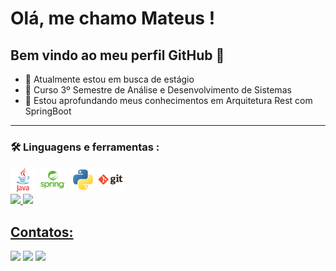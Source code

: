 # Olá, me chamo Mateus ! 
## Bem vindo ao meu perfil GitHub 👋
- 🔭 Atualmente estou em busca de estágio
- 🌱 Curso 3º Semestre de Análise e Desenvolvimento de Sistemas
- 👯 Estou aprofundando meus conhecimentos em Arquitetura Rest com SpringBoot

- ---

### :hammer_and_wrench: Linguagens e ferramentas :
<div>
  <img src="https://github.com/devicons/devicon/blob/master/icons/java/java-original-wordmark.svg" title="Java" alt="Java" width="40" height="40"/>&nbsp;
  <img src="https://github.com/devicons/devicon/blob/master/icons/spring/spring-original-wordmark.svg" title="Spring" alt="Spring" width="40" height="40"/>&nbsp;
  <img src="https://github.com/devicons/devicon/blob/master/icons/python/python-original.svg" title="Python" alt="Python" width="40" height="40"/>
  <img src="https://github.com/devicons/devicon/blob/master/icons/git/git-original-wordmark.svg" title="Git" **alt="Git" width="40" height="40"/>
</div>
<di></di>
<div>
<a href="https://github.com/mahteuso">
<img loading="lazy" height="180em" src="https://github-readme-stats.vercel.app/api?username=mahteuso&show_icons=true&theme=radical&include_all_commits=true&count_private=true"/>
<img loading="lazy" height="180em" src="https://github-readme-stats.vercel.app/api/top-langs/?username=mahteuso&layout=compact&langs_count=7&theme=dracula"/>

</div>

## Contatos:

<div>
<a href="https://www.instagram.com/m_ateuso?utm_source=qr&igsh=eGYwNzZwNzlqc256" target="_blank"><img loading="lazy" src="https://img.shields.io/badge/-Instagram-%23E4405F?style=for-the-badge&logo=instagram&logoColor=white" target="_blank"></a>
<a href="mateus@ufscar.br"><img loading="lazy" src="https://img.shields.io/badge/Gmail-D14836?style=for-the-badge&logo=gmail&logoColor=white" target="_blank"></a>
<a href="https://www.linkedin.com/in/mateus-laranjeira-5566972a2/" target="_blank"><img loading="lazy" src="https://img.shields.io/badge/-LinkedIn-%230077B5?style=for-the-badge&logo=linkedin&logoColor=white" target="_blank"></a>   
</div>
